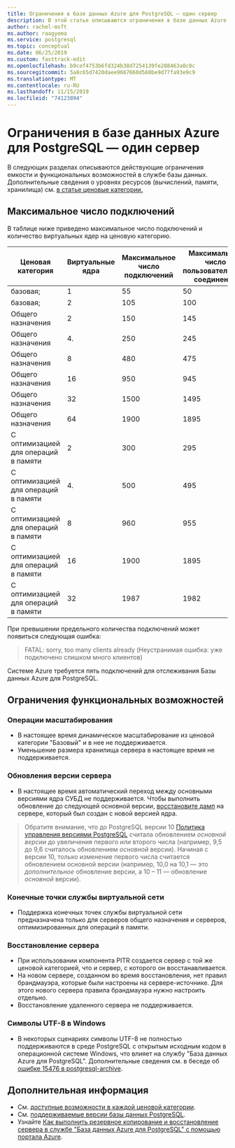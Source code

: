 ```yaml
---
title: Ограничения в базе данных Azure для PostgreSQL — один сервер
description: В этой статье описываются ограничения в базе данных Azure для PostgreSQL-Single Server, такие как число параметров подключения и подсистемы хранилища.
author: rachel-msft
ms.author: raagyema
ms.service: postgresql
ms.topic: conceptual
ms.date: 06/25/2019
ms.custom: fasttrack-edit
ms.openlocfilehash: b9cef4753b6fd324b38d7254139fe288463a0c0c
ms.sourcegitcommit: 5a8c65d7420daee9667660d560be9d77fa93e9c9
ms.translationtype: MT
ms.contentlocale: ru-RU
ms.lasthandoff: 11/15/2019
ms.locfileid: "74123894"
---
```

# <a name="limits-in-azure-database-for-postgresql---single-server"></a>Ограничения в базе данных Azure для PostgreSQL — один сервер
В следующих разделах описываются действующие ограничения емкости и функциональных возможностей в службе базы данных. Дополнительные сведения о уровнях ресурсов (вычислений, памяти, хранилища) см. [в статье ценовые категории.](concepts-pricing-tiers.md)


## <a name="maximum-connections"></a>Максимальное число подключений
В таблице ниже приведено максимальное число подключений и количество виртуальных ядер на ценовую категорию. 

|**Ценовая категория**| **Виртуальные ядра**| **Максимальное число подключений** | **Максимальное число пользовательских соединений** |
|---|---|---|---|
|базовая;| 1| 55 | 50|
|базовая;| 2| 105 | 100|
|Общего назначения| 2| 150| 145|
|Общего назначения| 4\.| 250| 245|
|Общего назначения| 8| 480| 475|
|Общего назначения| 16| 950| 945|
|Общего назначения| 32| 1500| 1495|
|Общего назначения| 64| 1900| 1895|
|С оптимизацией для операций в памяти| 2| 300| 295|
|С оптимизацией для операций в памяти| 4\.| 500| 495|
|С оптимизацией для операций в памяти| 8| 960| 955|
|С оптимизацией для операций в памяти| 16| 1900| 1895|
|С оптимизацией для операций в памяти| 32| 1987| 1982|

При превышении предельного количества подключений может появиться следующая ошибка:
> FATAL: sorry, too many clients already (Неустранимая ошибка: уже подключено слишком много клиентов)

Системе Azure требуется пять подключений для отслеживания Базы данных Azure для PostgreSQL. 

## <a name="functional-limitations"></a>Ограничения функциональных возможностей
### <a name="scale-operations"></a>Операции масштабирования
- В настоящее время динамическое масштабирование из ценовой категории "Базовый" и в нее не поддерживается.
- Уменьшение размера хранилища сервера в настоящее время не поддерживается.

### <a name="server-version-upgrades"></a>Обновления версии сервера
- В настоящее время автоматический переход между основными версиями ядра СУБД не поддерживается. Чтобы выполнить обновление до следующей основной версии, [восстановите дамп](./howto-migrate-using-dump-and-restore.md) на сервере, который был создан с новой версией ядра.

> Обратите внимание, что до PostgreSQL версии 10 [Политика управления версиями PostgreSQL](https://www.postgresql.org/support/versioning/) считала обновлением _основной версии_ до увеличения первого _или_ второго числа (например, 9,5 до 9,6 считалось обновлением _основной_ версии).
> Начиная с версии 10, только изменение первого числа считается обновлением основной версии (например, 10,0 на 10,1 — это _дополнительное_ обновление версии, а 10 – 11 — обновление _основной_ версии).

### <a name="vnet-service-endpoints"></a>Конечные точки службы виртуальной сети
- Поддержка конечных точек службы виртуальной сети предназначена только для серверов общего назначения и серверов, оптимизированных для операций в памяти.

### <a name="restoring-a-server"></a>Восстановление сервера
- При использовании компонента PITR создается сервер с той же ценовой категорией, что и сервер, с которого он восстанавливается.
- На новом сервере, созданном во время восстановления, нет правил брандмауэра, которые были настроены на сервере-источнике. Для этого нового сервера правила брандмауэра нужно настроить отдельно.
- Восстановление удаленного сервера не поддерживается.

### <a name="utf-8-characters-on-windows"></a>Символы UTF-8 в Windows
- В некоторых сценариях символы UTF-8 не полностью поддерживаются в среде PostgreSQL с открытым исходным кодом в операционной системе Windows, что влияет на службу "База данных Azure для PostgreSQL". Дополнительные сведения см. в беседе об [ошибке 15476 в postgresql-archive](https://www.postgresql-archive.org/BUG-15476-Problem-on-show-trgm-with-4-byte-UTF-8-characters-td6056677.html).

## <a name="next-steps"></a>Дополнительная информация
- См. [доступные возможности в каждой ценовой категории](concepts-pricing-tiers.md).
- См. [поддерживаемые версии базы данных PostgreSQL](concepts-supported-versions.md).
- Узнайте [Как выполнить резервное копирование и восстановление сервера в службе "База данных Azure для PostgreSQL" с помощью портала Azure](howto-restore-server-portal.md).
